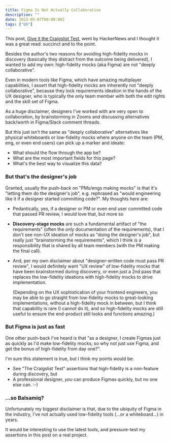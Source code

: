 ```yaml
---
title: Figma Is Not Actually Collaborative
description: ""
date: 2023-05-07T00:00:00Z
tags: ["UX"]
---
```



This post, [Give it the Craigslist Test](https://ericaheinz.com/notes/give-it-the-craigslist-test/), went by HackerNews and I thought it was a great read: succinct and to the point.

Besides the author's two reasons for avoiding high-fidelity mocks in discovery (basically they distract from the outcome being delivered), I wanted to add my own: high-fidelity mocks (aka Figma) are not "deeply collaborative".

Even in modern tools like Figma, which have amazing multiplayer capabilities, I assert that high-fidelity mocks are inherently not "deeply collaborative", because they lock requirements ideation in the hands of the UX designer, who is typically the only team member with both the edit rights and the skill set of Figma.

As a huge disclaimer, designers I've worked with are very open to collaboration, by brainstorming in Zooms and discussing alternatives back/worth in Figma/Slack comment threads.

But this just isn't the same as "deeply collaborative" alternatives like physical whiteboards or low-fidelity mocks where anyone on the team (PM, eng, or even end users) can pick up a marker and ideate:

- What should the flow through the app be?
- What are the most important fields for this page?
- What's the best way to visualize this data?

### But that's the designer's job

Granted, usually the push-back on "PMs/engs making mocks" is that it's "letting them do the designer's job", e.g. rephrased as "would engineering like it if a designer started committing code?". My thoughts here are:

- Pedantically, yes, if a designer or PM or even end user committed code that passed PR review, I would love that, but more so

- **Discovery-stage mocks** are such a fundamental artifact of "the requirements" (often the _only_ documentation of the requirements), that I don't see non-UX ideation of mocks as "doing the designer's job", but really just "brainstorming the requirements", which I think is a responsibility that is shared by all team members (with the PM making the final call).

- And, per my own disclaimer about "designer-written code must pass PR review", I would definitely want "UX review" of low-fidelity mocks that have been brainstormed during discovery, or even just a 2nd pass that replaces the low-fidelity ideations with high-fidelity mocks to drive implementation.

  (Depending on the UX sophistication of your frontend engineers, you may be able to go straight from low-fidelity mocks to great-looking implementations, without a high-fidelity mock in between, but I think that capability is rare (I cannot do it), and so high-fidelity mocks are still useful to ensure the end-product still looks and functions amazing.)

### But Figma is just as fast

One other push-back I've heard is that "as a designer, I create Figmas just as quickly as I'd make low-fidelity mocks, so why not just use Figma, and get the bonus of high-fidelity from day one?".

I'm sure this statement is true, but I think my points would be:

- See "The Craigslist Test" assertions that high-fidelity is a non-feature during discovery, but
- A professional designer, _you_ can produce Figmas quickly, but no one else can. :-)

### ...so Balsamiq?

Unfortunately my biggest disclaimer is that, due to the ubiquity of Figma in the industry, I've not actually used low-fidelity tools (...or a whiteboard...) in years.

It would be interesting to use the latest tools, and pressure-test my assertions in this post on a real project.
